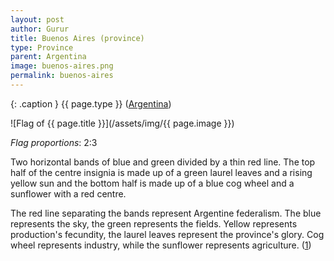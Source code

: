 ```yaml
---
layout: post
author: Gurur
title: Buenos Aires (province)
type: Province
parent: Argentina
image: buenos-aires.png
permalink: buenos-aires
---
```

{: .caption }
{{ page.type }} ([Argentina](/2019/03/11/argentina.html))

![Flag of {{ page.title }}](/assets/img/{{ page.image }})

*Flag proportions*: 2:3

Two horizontal bands of blue and green divided by a thin red line. The top half of the centre insignia is made up of a green laurel leaves and a rising yellow sun and the bottom half is made up of a blue cog wheel and a sunflower with a red centre. 

The red line separating the bands represent Argentine federalism. The blue represents the sky, the green represents the fields. Yellow represents production's fecundity, the laurel leaves represent the province's glory. Cog wheel represents industry, while the sunflower represents agriculture. (<span class="source-link">[1](https://en.wikipedia.org/wiki/Flag_of_Buenos_Aires_Province)</span>)